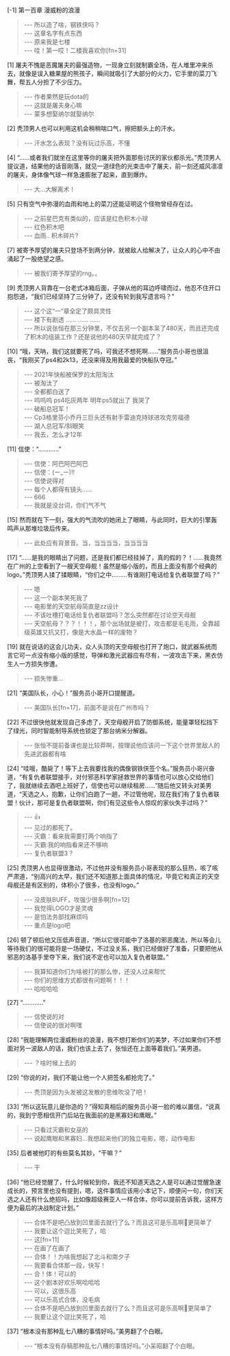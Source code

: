 
[-1] 第一百章 漫威粉的浪漫
>--- 所以造了啥，钢铁侠吗？<br>
>--- 这章名字有点东西<br>
>--- 原来我是七楼<br>
>--- 哇！第一哎！二楼我喜欢你[fn=31]<br>

[1] 屠夫不愧是恶魔屠夫的最强造物，一现身立刻就制霸全场，在人堆里冲来杀去，就像是误入糖果屋的熊孩子，瞬间就吸引了大部分的火力，它手里的菜刀飞舞，帮五人分担了不少压力。
>--- 作者果然是玩dota的<br>
>--- 这就是屠夫身心嘛<br>
>--- 蒙多想娶纳尔就娶纳尔<br>

[2] 秃顶男人也可以利用这机会稍稍喘口气，擦把额头上的汗水。
>--- 汗水怎么表现？没有玩过乐高，不懂<br>

[4] “……或者我们就坐在这里等你的屠夫把外面那些讨厌的家伙都杀光。”秃顶男人提议道，结果他的话音刚落，就见一道绿色的光束击中了屠夫，前一刻还威风凛凛的屠夫，身体像气球一样急速膨胀了起来，直到爆炸。
>--- 大...大解离术！<br>

[5] 只有空气中弥漫的血雨和地上的菜刀还能证明这个怪物曾经存在过。
>--- 之前星巴克有类似的，应该是红色积木小球<br>
>--- 红色积木吧<br>
>--- 血雨.. 积木碎片?<br>

[7] 被寄予厚望的屠夫只登场不到两分钟，就被敌人给解决了，让众人的心中不由涌起了一股绝望之感。
>--- 被我们寄予厚望的rng。。<br>

[9] 秃顶男人背靠在一台老式冰箱后面，子弹从他的耳边呼啸而过，他忍不住开口抱怨道，“我们已经坚持了三分钟了，还没有轮到我写遗言吗？”
>--- 这个这“一”章全定了颇具灵性<br>
>--- 楼下有剧透
……
……
……<br>
>--- 所以说张恒在那三分钟里，不仅去另一个副本呆了480天，而且还完成了积木的组装工作？还是说他的480天早就完成了？<br>

[10] “哦，天呐，我们这就要死了吗，可我还不想死啊……”服务员小哥也很沮丧，“我刚买了ps4和2k13，还没来得及用我最爱的快船队夺冠。”
>--- 2021年快船被保罗的太阳淘汰<br>
>--- 被淘汰了<br>
>--- 全都都白送了<br>
>--- 呜呜呜 ps4吃灰两年 明年ps5就出了 我哭了<br>
>--- 破船总冠军！<br>
>--- Cp3格里芬小乔丹三巨头还有射手雷迪克持球进攻克劳福德<br>
>--- 湖人总冠军/斜眼笑<br>
>--- 我去，怎么才12年<br>

[11] 信使：“…………”
>--- 信使：阿巴阿巴阿巴<br>
>--- 信使：(ー_ー)!!<br>
>--- 信使说得对<br>
>--- 每个人都得有镜头……<br>
>--- 666<br>
>--- 我就是没台词，你们气不气<br>

[15] 然而就在下一刻，强大的气流吹的她闭上了眼睛，与此同时，巨大的引擎轰鸣声从那堆垃圾后传来。
>--- 此处应有背景音。当，当当当当，当当当当<br>

[17] “……是我的眼睛出了问题，还是我们都已经挂掉了，真的假的？！……我竟然在广州的上空看到了一艘天空母舰！虽然是缩小版的，而且上面没有那个经典的logo。”秃顶男人揉了揉眼睛，“你们之中………有谁刚打电话给复仇者联盟了吗？”
>--- 嗯<br>
>--- 这一个副本笑死我了<br>
>--- 电影里的天空航母简直是zz设计<br>
>--- 不该吐槽打电话给复仇者联盟吗？怎么突然都在讨论空天母舰<br>
>--- 天空航母？？？！！！，那个出场就是被打，攻击都是毛毛雨，全靠超级英雄又抗又打，像是大水晶一样的废物？<br>

[19] 就在说话的这会儿功夫，众人头顶的天空母舰也打开了炮口，就武器系统而言它可一点没有缩小版的感觉，导弹和激光武器应有尽有，一波攻击下来，黑衣仿生人一方损失惨遭。
>--- 损失惨重…<br>

[21] “美国队长，小心！”服务员小哥开口提醒道。
>--- 美国队长[fn=17]，前面不是说在广州市吗？<br>

[22] 不过很快他就发现自己多虑了，天空母舰开启了防御系统，能量罩轻松挡下了绿光，同时智能制导系统也锁定了那台纳米分解器。
>--- 张恒不提前备课也是比较莽啊，按理说他应该问一下这个世界里敌人的先进武器都有啥<br>

[24] “哇哦，酷毙了！等下上去我要找我的偶像钢铁侠签个名。”服务员小哥兴奋道，“有复仇者联盟接手，对付邪恶科学家拯救世界的事情也可以放心交给他们了，我就继续去酒吧上班好了，信使也可以继续租房……”随后他又转头对美男道，“天选之人，抱歉，让你们白跑了一趟，不过管他呢，现在我们有了复仇者联盟！伙计，那可是复仇者联盟啊，你们有见这些令人惊叹的家伙失手过吗？”
>--- 👍<br>
>--- 见过的都死了。<br>
>--- 灭霸：看来我需要打两个响指了<br>
>--- 灭霸:我的响指看来还不够响<br>
>--- 复仇者联盟3？<br>

[25] 秃顶男人也显得很激动，不过他并没有服务员小哥表现的那么狂热，咳了咳严肃道，“别高兴的太早，我们还不知道那上面具体的情况，毕竟它和真正的天空母舰还是有区别的，体积小了很多，也没有logo。”
>--- 没皮肤BUFF，攻强少很多啊[fn=12]<br>
>--- 我觉得LOGO才是灵魂<br>
>--- 是怕法务部找麻烦吗<br>
>--- 重点是logo吧<br>

[26] 顿了顿后他又压低声音道，“所以它很可能中了洛基的邪恶魔法，所以等会儿等待我们的很可能将是一场硬仗，不过没关系，我们已经做好了准备，只要把他从邪恶的洛基手里夺下来，我们说不定也可以加入复仇者联盟。”
>--- 我算知道你们为啥被打的那么惨，还没人过来帮忙<br>
>--- 你们的思维方式都很有问题啊！！！<br>
>--- 哈哈哈哈<br>

[27] “…………”
>--- 信使说的对<br>
>--- 信使说的很对啊嘿<br>

[28] “我能理解两位漫威粉丝的浪漫，我不想打断你们的美梦，不过如果你们不想面对另一波敌人的话，我们也该上去了，张恒还在上面等着我们。”美男道。
>--- ？啥时候上去的<br>

[29] “你说的对，我们不能让他一个人把签名都抢完了。”
>--- 秃顶是因为头发被这发散的思维吹没了吧！<br>

[33] “所以这玩意儿是你造的？”得知真相后的服务员小哥一脸的难以置信，“说真的，我到宁愿相信开门后站在我面前的是黑寡妇和鹰眼。”
>--- 只看过灭霸和女巫的<br>
>--- 说起鹰眼和黑寡妇…我想起来他们的独立电影，嗯，动作电影<br>

[35] 后者被他盯的有些莫名其妙，“干嘛？”
>--- 干<br>

[36] “他已经觉醒了，什么时候轮到你，我还不知道天选之人是可以通过觉醒急速成长的，预言里也没有提到，嗯，这件事情应该用小本记下，顺便问一句，你们天选之人还有什么绝招吗，比如像超级赛亚人一样合体，你可以提前告诉我，这样方便为最后的决战制定计划。”
>--- 合体不是吧凸放到凹里面去就行了么？而且这可是乐高啊🤔更简单了<br>
>--- 我要让这个逗比笑死了，哈<br>
>--- 这[fn=11]<br>
>--- 在画了在画了<br>
>--- 合体！！为啥我想起了北斗和南夕子<br>
>--- 我要看合体那一段，快写！<br>
>--- 合！体！可以的<br>
>--- 这个剧本好欢乐啊哈哈哈<br>
>--- 可以，这很乐高<br>
>--- 可以乐高式合体，没毛病<br>
>--- 合体不是吧凸放到凹里面去就行了么？而且这可是乐高啊🤔更简单了<br>
>--- 我要让这个逗比笑死了，哈<br>

[37] “根本没有那种乱七八糟的事情好吗。”美男翻了个白眼。
>--- “根本没有存稿那种乱七八糟的事情好吗。”小呆昭翻了个白眼。<br>
